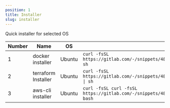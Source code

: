```yaml
---
position: 1
title: Installer
slug: installer
---
```


Quick installer for selected OS

| Number | Name                 | OS      | Link                                                                                  |
|--------|----------------------|---------|---------------------------------------------------------------------------------------|
| 1      | docker installer     | Ubuntu  | `curl -fsSL https://gitlab.com/-/snippets/4844452/raw/main/install_docker.sh \| sh`    |
| 2      | terraform Installer  | Ubuntu  | `curl -fsSL https://gitlab.com/-/snippets/4859488/raw/main/install_terraform.sh \| sh` |
| 3      | aws-cli installer  | Ubuntu  | `curl -fsSL curl -fsSL https://gitlab.com/-/snippets/4859498/raw/main/install_awscli.sh \| bash` |
